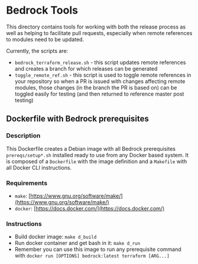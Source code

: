 # Bedrock Tools

This directory contains tools for working with both the release process as well as helping to facilitate pull requests, especially when remote references to modules need to be updated.

Currently, the scripts are:

- `bedrock_terraform_release.sh` - this script updates remote references and creates a branch for which releases can be generated
- `toggle_remote_ref.sh` - this script is used to toggle remote references in your repository so when a PR is issued with changes affecting remote modules, those changes (in the branch the PR is based on) can be toggled easily for testing (and then returned to reference master post testing)

## Dockerfile with Bedrock prerequisites

### Description

This Dockerfile creates a Debian image with all Bedrock prerequisites `prereqs/setup*.sh` installed ready to use from any Docker based system. It is composed of a `Dockerfile` with the image definition and a `Makefile` with all Docker CLI instructions.

### Requirements

* `make`: [https://www.gnu.org/software/make/](https://www.gnu.org/software/make/)
* `docker`: [https://docs.docker.com/](https://docs.docker.com/)

### Instructions

* Build docker image: `make d_build`
* Run docker container and get bash in it: `make d_run`
* Remember you can use this image to run any prerequisite command with `docker run [OPTIONS] bedrock:latest terraform [ARG...]`